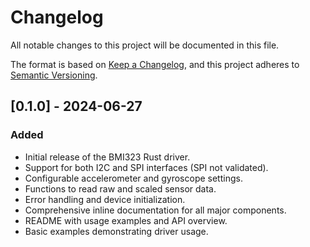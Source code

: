 # Changelog
All notable changes to this project will be documented in this file.

The format is based on [Keep a Changelog](https://keepachangelog.com/en/1.0.0/),
and this project adheres to [Semantic Versioning](https://semver.org/spec/v2.0.0.html).

## [0.1.0] - 2024-06-27
### Added
- Initial release of the BMI323 Rust driver.
- Support for both I2C and SPI interfaces (SPI not validated).
- Configurable accelerometer and gyroscope settings.
- Functions to read raw and scaled sensor data.
- Error handling and device initialization.
- Comprehensive inline documentation for all major components.
- README with usage examples and API overview.
- Basic examples demonstrating driver usage.
